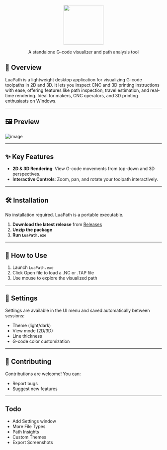 <p align="center">
  <img width="128" height="128" src="https://github.com/user-attachments/assets/c1931384-0cc5-469a-abf3-cf9d32864f07">
</p>
<p align="center">
A standalone G-code visualizer and path analysis tool
</p>


## 🔧 Overview

LuaPath is a lightweight desktop application for visualizing G-code toolpaths in 2D and 3D. It lets you inspect CNC and 3D printing instructions with ease, offering features like path inspection, travel estimation, and real-time rendering. Ideal for makers, CNC operators, and 3D printing enthusiasts on Windows.

---

## 🖼️ Preview

![image](https://github.com/user-attachments/assets/841d8fb8-23e5-420c-b6af-c8e29135816e)


---

## ✨ Key Features

- **2D & 3D Rendering**: View G-code movements from top-down and 3D perspectives.
- **Interactive Controls**: Zoom, pan, and rotate your toolpath interactively.

---

## 🛠️ Installation

No installation required. LuaPath is a portable executable.

1. **Download the latest release** from [Releases](https://github.com/TheAngryBarnacle/LuaPath/releases)
2. **Unzip the package**
3. **Run `LuaPath.exe`**

---

## 🚀 How to Use

1. Launch `LuaPath.exe`
2. Click Open file to load a .NC or .TAP file
3. Use mouse to explore the visualized path


---

## 📄 Settings

Settings are available in the UI menu and saved automatically between sessions:

- Theme (light/dark)
- View mode (2D/3D)
- Line thickness
- G-code color customization

---

## 🤝 Contributing

Contributions are welcome! You can:

- Report bugs
- Suggest new features

---

## Todo

 - Add Settings window
 - More File Types
 - Path Insights
 - Custom Themes
 - Export Screenshots







